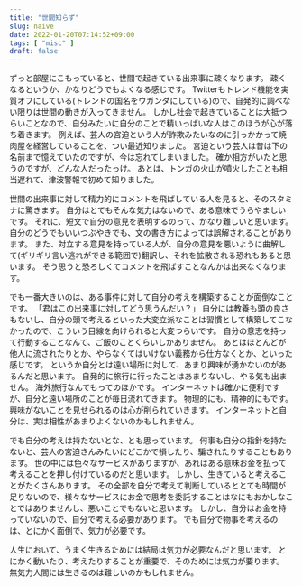 ```yaml
---
title: "世間知らず"
slug: naive
date: 2022-01-20T07:14:52+09:00
tags: [ "misc" ]
draft: false
---
```


ずっと部屋にこもっていると、世間で起きている出来事に疎くなります。
疎くなるというか、かなりどうでもよくなる感じです。
Twitterもトレンド機能を実質オフにしている(トレンドの国名をウガンダにしている)ので、自発的に調べない限りは世間の動きが入ってきません。
しかし社会で起きていることは大抵つらいことなので、自分みたいに自分のことで精いっぱいな人はこのほうが心が落ち着きます。
例えば、芸人の宮迫という人が詐欺みたいなのに引っかかって焼肉屋を経営していることを、つい最近知りました。
宮迫という芸人は昔は下の名前まで憶えていたのですが、今は忘れてしまいました。
確か相方がいたと思うのですが、どんな人だったっけ。
あとは、トンガの火山が噴火したことも相当遅れて、津波警報で初めて知りました。

世間の出来事に対して精力的にコメントを飛ばしている人を見ると、そのスタミナに驚きます。
自分はとてもそんな気力はないので、ある意味でうらやましいです。
それに、短文で自分の意見を表明するのって、かなり難しいと思います。
自分のどうでもいいつぶやきでも、文の書き方によっては誤解されることがあります。
また、対立する意見を持っている人が、自分の意見を悪いように曲解して(ギリギリ言い逃れができる範囲で)翻訳し、それを拡散される恐れもあると思います。
そう思うと恐ろしくてコメントを飛ばすことなんかは出来なくなります。

でも一番大きいのは、ある事件に対して自分の考えを構築することが面倒なことです。
「君はこの出来事に対してどう思うんだい？」
自分には教養も頭の良さもないし、自分の頭で考えるといった大変立派なことは習慣として構築してこなかったので、こういう目線を向けられると大変つらいです。
自分の意志を持って行動することなんて、ご飯のことくらいしかありません。
あとはほとんどが他人に流されたりとか、やらなくてはいけない義務から仕方なくとか、といった感じです。
というか自分とは遠い場所に対して、あまり興味が湧かないのがあるんだと思います。
自発的に旅行に行ったことはあまりないし、やる気も出ません。
海外旅行なんてもってのほかです。
インターネットは確かに便利ですが、自分と遠い場所のことが毎日流れてきます。
物理的にも、精神的にもです。
興味がないことを見せられるのは心が削られていきます。
インターネットと自分は、実は相性があまりよくないのかもしれません。

でも自分の考えは持たないとな、とも思っています。
何事も自分の指針を持たないと、芸人の宮迫さんみたいにどこかで損したり、騙されたりすることもあります。
世の中には色々なサービスがありますが、あれはある意味お金を払って考えることを押し付けているのだと思います。
しかし、生きていると考えることがたくさんあります。
その全部を自分で考えて判断しているととても時間が足りないので、様々なサービスにお金で思考を委託することはなにもおかしなことではありませんし、悪いことでもないと思います。
しかし、自分はお金を持っていないので、自分で考える必要があります。
でも自分で物事を考えるのは、とにかく面倒で、気力が必要です。

人生において、うまく生きるためには結局は気力が必要なんだと思います。
とにかく動いたり、考えたりすることが重要で、そのためには気力が要ります。
無気力人間には生きるのは難しいのかもしれません。
